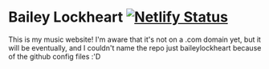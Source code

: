 # Bailey Lockheart [![Netlify Status](https://api.netlify.com/api/v1/badges/ca5e314e-7672-4d52-90f3-85aa113dda6f/deploy-status)](https://app.netlify.com/sites/baileylockheart/deploys)
This is my music website! I'm aware that it's not on a .com domain yet, but it will be eventually, and I couldn't name the repo just baileylockheart because of the github config files :'D
